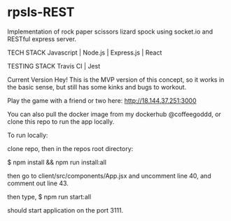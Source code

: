 # rpsls-REST
Implementation of rock paper scissors lizard spock using socket.io and RESTful express server.

TECH STACK
Javascript | Node.js | Express.js | React

TESTING STACK
Travis CI | Jest

Current Version
Hey! This is the MVP version of this concept, so it works in the basic sense, but still has some kinks and bugs to workout.

Play the game with a friend or two here:
http://18.144.37.251:3000

You can also pull the docker image from my dockerhub @coffeegoddd,
or clone this repo to run the app locally.

To run locally:

clone repo, then in the repos root directory:

$ npm install && npm run install:all

then go to client/src/components/App.jsx and uncomment line 40, and comment out line 43.

then type,
$ npm run start:all

should start application on the port 3111.
